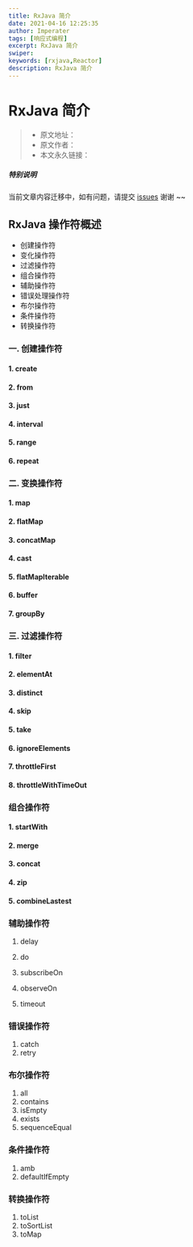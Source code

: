 ```yaml
---
title: RxJava 简介
date: 2021-04-16 12:25:35
author: Imperater
tags: [响应式编程]
excerpt: RxJava 简介
swiper: 
keywords: [rxjava,Reactor]
description: RxJava 简介
---
```


# RxJava 简介

> * 原文地址：[]()
> * 原文作者：[]()
> * 本文永久链接：[]()

##### **特别说明**

当前文章内容迁移中，如有问题，请提交 [issues](https://github.com/Starrier/starrier.github.io/issues) 谢谢 ~~

## RxJava 操作符概述

 - 创建操作符
 - 变化操作符
 - 过滤操作符
 - 组合操作符
 - 辅助操作符
 - 错误处理操作符
 - 布尔操作符
 - 条件操作符
 - 转换操作符

### 一. 创建操作符

#### 1. create

#### 2. from

#### 3. just

#### 4. interval

#### 5. range

#### 6. repeat

### 二. 变换操作符

#### 1. map 

#### 2. flatMap

#### 3. concatMap

#### 4. cast 

#### 5. flatMapIterable

#### 6. buffer

#### 7. groupBy

### 三. 过滤操作符

#### 1. filter

#### 2. elementAt

#### 3. distinct

#### 4. skip

#### 5. take

#### 6. ignoreElements

#### 7. throttleFirst

#### 8. throttleWithTimeOut

###  组合操作符

#### 1. startWith

#### 2. merge

#### 3. concat

#### 4. zip

#### 5. combineLastest

### 辅助操作符

1. delay

2. do

3. subscribeOn

4. observeOn

5. timeout

### 错误操作符

1. catch
2. retry

### 布尔操作符

1. all
2. contains
3. isEmpty
4. exists
5. sequenceEqual

### 条件操作符

1. amb
2. defaultIfEmpty

### 转换操作符

1. toList
2. toSortList
3. toMap
